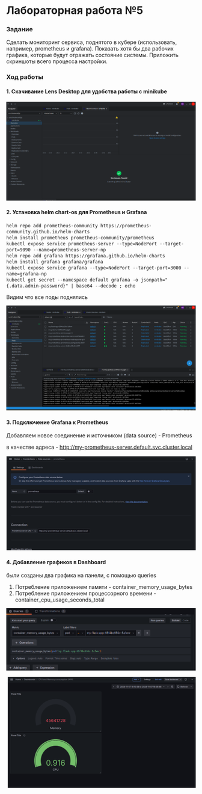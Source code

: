 # Лабораторная работа №5

### Задание

Сделать мониторинг сервиса, поднятого в кубере (использовать, например, prometheus и grafana). Показать хотя бы два рабочих графика, которые будут отражать состояние системы. Приложить скриншоты всего процесса настройки.



### Ход работы
#### 1. Скачивание Lens Desktop для удобства работы с minikube

![image](https://github.com/kegly/itmo-cloud-systems-and-services/blob/main/lab5/images/Screenshot%20from%202024-11-07%2019-03-02.png)


#### 2. Установка helm chart-ов для Prometheus и Grafana
```
helm repo add prometheus-community https://prometheus-community.github.io/helm-charts
helm install prometheus prometheus-community/prometheus
kubectl expose service prometheus-server --type=NodePort --target-port=9090 --name=prometheus-server-np
helm repo add grafana https://grafana.github.io/helm-charts
helm install grafana grafana/grafana
kubectl expose service grafana --type=NodePort --target-port=3000 --name=grafana-np
kubectl get secret --namespace default grafana -o jsonpath="{.data.admin-password}" | base64 --decode ; echo
```
Видим что все поды поднялись

![image](https://github.com/kegly/itmo-cloud-systems-and-services/blob/main/lab5/images/Screenshot%20from%202024-11-07%2019-10-55.png)
#### 3. Подключение Grafana к Prometheus

Добавляем новое соединение и источником (data source) - Prometheus

в качестве адреса - http://my-prometheus-server.default.svc.cluster.local

![image](https://github.com/kegly/itmo-cloud-systems-and-services/blob/main/lab5/images/Screenshot%20from%202024-11-07%2019-15-00.png)

#### 4. Добавление графиков в Dashboard

были созданы два графика на панели, с помощью queries 
1. Потребление приложением памяти - container_memory_usage_bytes
2. Потребление приложением процессорного времени - container_cpu_usage_seconds_total


![image](https://github.com/kegly/itmo-cloud-systems-and-services/blob/main/lab5/images/Screenshot%20from%202024-11-07%2019-21-19.png)

![image](https://github.com/kegly/itmo-cloud-systems-and-services/blob/main/lab5/images/Screenshot%20from%202024-11-07%2019-19-04.png)
